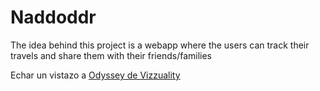 Naddoddr
========

The idea behind this project is a webapp where the users can track their travels and share them with their friends/families

Echar un vistazo a [Odyssey de Vizzuality](https://github.com/raultm/odyssey.js)
